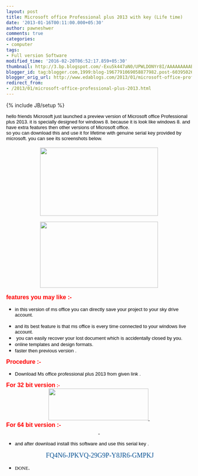```yaml
---
layout: post
title: Microsoft office Professional plus 2013 with key (Life time)
date: '2013-01-16T00:11:00.000+05:30'
author: pawneshwer
comments: true
categories:
- computer
tags:
- Full version Software
modified_time: '2016-02-20T06:52:17.859+05:30'
thumbnail: http://3.bp.blogspot.com/-Exu5k447aN0/UPWLDONYr8I/AAAAAAAAABk/Rot3-bnx9D4/s72-c/msoffice.jpg
blogger_id: tag:blogger.com,1999:blog-1967791069058877982.post-6039502600353673278
blogger_orig_url: http://www.edablogs.com/2013/01/microsoft-office-professional-plus-2013.html
redirect_from:
- /2013/01/microsoft-office-professional-plus-2013.html
---
```


{% include JB/setup %}

<div dir="ltr" style="text-align: left;" trbidi="on"><div dir="ltr" style="text-align: left;" trbidi="on"><div dir="ltr" style="text-align: left;" trbidi="on"><div><div><span style="font-size: small;"><span style="font-size: medium;"><span style="font-size: small;"><span style="font-family: verdana,sans-serif;"><span style="font-size: small;"><span style="font-size: small;"><span style="font-size: small;"><span style="color: black; font-size: small;">hello friends Microsoft just launched a preview version of Microsoft office Professional plus 2013. it is specially designed for windows 8.</span> <span style="color: black; font-size: small;">because it is look like windows 8. and have extra features then other versions of Microsoft office</span></span><span style="color: black;">.</span></span><span style="color: black; font-size: small;"> </span></span></span>                <br /><span style="font-family: verdana,sans-serif;"><span style="font-size: small;"><span style="font-size: small;"><span style="font-size: small;"><span style="color: black; font-size: small;">so you can download this and use it for lifetime with genuine serial key provided by microsoft.</span> <span style="color: black; font-size: small;">you can see its screenshots below</span></span><span style="color: black;">.</span></span></span></span><span style="color: black; font-family: Verdana; font-size: small;"> </span></span></span></span>            <br />          <br /><div class="separator" style="clear: both; text-align: center;"><a href="http://3.bp.blogspot.com/-Exu5k447aN0/UPWLDONYr8I/AAAAAAAAABk/Rot3-bnx9D4/s1600/msoffice.jpg" imageanchor="1" style="margin-left: 1em; margin-right: 1em;"><span style="font-family: verdana; font-size: medium;"><img border="0" height="185" src="http://3.bp.blogspot.com/-Exu5k447aN0/UPWLDONYr8I/AAAAAAAAABk/Rot3-bnx9D4/s320/msoffice.jpg" width="320" /></span></a></div><div><span style="font-family: verdana;">             <br /><span style="font-size: medium;"><span style="font-family: Verdana;"></span></span></span></div><div class="separator" style="clear: both; text-align: center;"><a href="http://2.bp.blogspot.com/-gdwUUt405Jo/UPWLDklq7RI/AAAAAAAAABo/5wn8KnhpxJo/s1600/msword2.jpg" imageanchor="1" style="margin-left: 1em; margin-right: 1em;"><span style="font-family: verdana; font-size: medium;"><img border="0" height="179" src="http://2.bp.blogspot.com/-gdwUUt405Jo/UPWLDklq7RI/AAAAAAAAABo/5wn8KnhpxJo/s320/msword2.jpg" width="320" /></span></a></div><br /><span style="font-size: medium;"><span style="color: red;"><b><span style="font-family: verdana,sans-serif;">features you may like :- </span></b></span></span>          <br /><ul style="text-align: left;"><li><span style="font-size: medium;"><span style="font-size: small;"><span style="font-family: verdana,sans-serif;"><span style="font-size: small;"><span style="font-size: small;"><span style="color: black; font-size: small;">in this version of ms office you can directly save your project to your sky drive account</span></span>.</span></span><span style="font-family: verdana,sans-serif;"><span style="font-size: small;"></span></span></span></span></li></ul><ul style="text-align: left;"><span style="font-family: verdana,sans-serif;"><span style="font-size: small;"></span></span><li><span style="font-size: medium;"><span style="font-size: small;"><span style="font-family: verdana,sans-serif;"><span style="font-size: small;"><span style="font-size: small;"><span style="color: black; font-size: small;">and its best feature is that ms office is every time connected to your windows live account</span></span>.</span></span><span style="font-family: verdana,sans-serif;"><span style="font-size: small;"></span></span></span></span></li><li><span style="font-size: medium;"><span style="font-size: small;"><span style="font-family: verdana,sans-serif;"><span style="font-size: small;">&nbsp;<span style="font-size: small;"><span style="color: black; font-size: small;">you can easily recover your lost document which is accidentally closed by you</span></span>.</span></span><span style="font-family: verdana,sans-serif;"><span style="font-size: small;"></span></span></span></span></li><li><span style="font-size: medium;"><span style="font-size: small;"><span style="font-family: verdana,sans-serif;"><span style="font-size: small;"><span style="font-size: small;"><span style="color: black; font-size: small;">online templates and design formats</span></span>.</span></span><span style="font-family: verdana,sans-serif;"><span style="font-size: small;"></span></span></span></span></li><li><span style="font-family: verdana,sans-serif;"><span style="font-size: small;"><span style="font-size: medium;"><span style="font-size: small;"><span style="font-size: small;"><span style="color: black;"><span style="font-size: small;">faster then previous version</span> </span></span>. </span></span></span></span></li></ul></div><span style="font-size: medium;"><span style="color: red;"><b><span style="font-family: verdana,sans-serif;">Procedure :-</span></b></span><span style="font-family: Verdana;"> </span></span><span style="font-family: verdana,sans-serif;"></span>        <br /><ul style="text-align: left;"><span style="font-family: verdana,sans-serif;"></span><li><span style="font-family: verdana,sans-serif;"><span style="font-size: medium;"><span style="font-size: small;"><span style="font-size: small;"><span style="color: black;"><span style="font-size: small;">Download Ms office professional plus 2013 from given link</span> </span></span>.</span></span></span></li></ul></div><span style="font-size: medium;"><span style="color: red;"><b><span style="font-family: verdana,sans-serif;">For 32 bit version</span></b></span><span style="font-family: verdana,sans-serif;"><b><span style="font-size: small;"><span style="color: red;"> :-</span></span></b></span><span style="font-family: Verdana;">          </span></span>      <br /><div><div><div class="separator" style="clear: both; text-align: center;"><span style="font-family: verdana; font-size: medium;"><span style="font-family: Verdana;"></span></span></div></div><div class="separator" style="clear: both; text-align: center;"><span style="font-family: verdana; font-size: medium;"><span style="font-family: Verdana;"></span></span></div><div class="separator" style="clear: both; text-align: center;"><a href="http://care.dlservice.microsoft.com/dl/download/4/7/1/4712B4E1-4DD9-4468-B8A4-507D7F988B1F/professionalplus_en-us_x86.exe" style="margin-left: 1em; margin-right: 1em;"><span style="font-family: verdana; font-size: medium;"><img alt="" class="aligncenter size-full wp-image-439" height="86" src="http://3.bp.blogspot.com/-vQV6zwNxpUE/UPWY2eKOzMI/AAAAAAAAAB8/6yZA33zOCcw/s1600/download_button.jpg" title="download file" width="271" />&nbsp;</span></a></div><div class="separator" style="clear: both; text-align: center;"><span style="font-family: verdana; font-size: medium;"><span style="font-family: Verdana;"></span></span></div><div class="separator" style="clear: both; text-align: left;"><span style="color: red;"><b><span style="font-family: verdana,sans-serif;"><span style="font-size: medium;">For 64 bit version :-</span></span></b></span></div><div class="separator" style="clear: both; text-align: left;"><span style="font-family: verdana; font-size: medium;"><span style="font-family: Verdana;"></span></span></div><div class="separator" style="clear: both; text-align: left;"><span style="font-family: verdana; font-size: medium;"><span style="font-family: Verdana;"></span></span></div><div class="separator" style="clear: both; text-align: center;"><a href="http://care.dlservice.microsoft.com/dl/download/4/7/1/4712B4E1-4DD9-4468-B8A4-507D7F988B1F/professionalplus_en-us_x64.exe" style="margin-left: 1em; margin-right: 1em;"><span style="font-family: verdana; font-size: medium;"><img alt="" class="aligncenter size-full wp-image-439" src="http://3.bp.blogspot.com/-vQV6zwNxpUE/UPWY2eKOzMI/AAAAAAAAAB8/6yZA33zOCcw/s1600/download_button.jpg" title="download file" />&nbsp;</span></a></div><div class="separator" style="clear: both; text-align: center;"><span style="font-family: verdana; font-size: medium;"><span style="font-family: Verdana;"></span></span></div><ul style="text-align: left;"><li><span style="font-family: verdana,sans-serif;"><span style="font-size: medium;"><span style="font-size: small;"><span style="font-size: small;"><span style="color: black;"><span style="font-size: small;">and after download install this software and use this serial key</span> </span></span>.</span></span></span></li></ul><div class="separator" style="clear: both; text-align: center;"><span style="font-family: verdana; font-size: medium;"><span style="font-family: Verdana;"></span></span></div><div class="separator" style="clear: both; text-align: center;"><span style="font-size: large;"><span style="font-family: verdana;">&nbsp;<span style="color: #0b5394;">FQ4N6-JPKVQ-29G9P-Y8JR6-GMPKJ</span></span></span></div><div class="separator" style="clear: both; text-align: center;"><span style="font-family: verdana; font-size: medium;"><span style="font-family: Verdana;"></span></span></div><ul style="text-align: left;"><li><span style="font-family: verdana; font-size: medium;"><span style="font-size: small;"><span style="color: black; font-size: small;">DONE</span></span>.</span></li></ul></div></div><span style="font-family: verdana; font-size: medium;"></span></div><span style="font-family: Verdana;"></span></div>